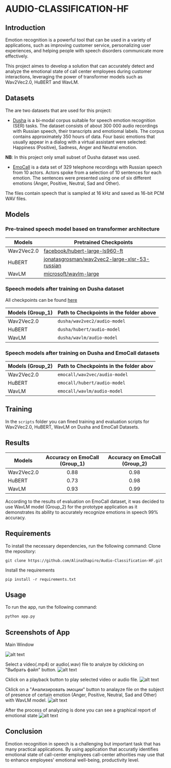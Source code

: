 # AUDIO-CLASSIFICATION-HF
## Introduction
Emotion recognition is a powerful tool that can be used in a variety of applications, such as improving customer service, personalizing user experiences, and helping people with speech disorders communicate more effectively.

This project aimes to develop a solution that can accurately detect and analyze the emotional state of call center employees during customer interactions, leveraging the power of transformer models such as Wav2Vec2.0, HuBERT and WavLM.

## Datasets
The are two datasets that are used for this project: 
- [Dusha](https://github.com/salute-developers/golos/tree/master/dusha#dusha-dataset) is a bi-modal corpus suitable for speech emotion recognition (SER) tasks. The dataset consists of about 300 000 audio recordings with Russian speech, their transcripts and emotiomal labels. The corpus contains approximately 350 hours of data. Four basic emotions that usually appear in a dialog with a virtual assistant were selected: Happiness (Positive), Sadness, Anger and Neutral emotion.

**NB**: In this project only small subset of Dusha dataset was used.

- [EmoCall](https://drive.google.com/drive/folders/1WJO-pPKU9b0sMmeVkECdOYpHz1EzNZGC?usp=drive_link) is a data set of 329 telephone recordings with Russian speech from 10 actors. Actors spoke from a selection of 10 sentences for each emotion. The sentences were presented using one of six different emotions (Anger, Positive, Neutral, Sad and Other).

The files contain speech that is sampled at 16 kHz and saved as 16-bit PCM WAV files.

## Models
### Pre-trained speech model based on transformer architecture

| Models     | Pretrained Checkpoints |
|-------- | ------- |
| Wav2Vec2.0 | [facebook/hubert-large-ls960-ft](https://huggingface.co/facebook/hubert-large-ls960-ft)    |
| HuBERT     |[jonatasgrosman/wav2vec2-large-xlsr-53-russian](https://huggingface.co/jonatasgrosman/wav2vec2-large-xlsr-53-russian) |
| WavLM      | [microsoft/wavlm-large](https://huggingface.co/microsoft/wavlm-large)  |

### Speech models after training on Dusha dataset
All checkpoints can be found [here](https://drive.google.com/drive/folders/1VASoT9HM0NOveSSgJ9AmKGInryiR6zYe?usp=sharing)

| Models   (Group_1) |Path to Checkpoints in the folder above|
|-------- | ------- |
| Wav2Vec2.0 |  `dusha/wav2vec2/audio-model`|
| HuBERT     |`dusha/hubert/audio-model`|
| WavLM      |  `dusha/wavlm/audio-model` |

### Speech models after training on Dusha and EmoCall datasets
| Models   (Group_2)  | Path to Checkpoints in the folder abov |
|-------- | ------- |
| Wav2Vec2.0 |  `emocall/wav2vec/audio-model`|
| HuBERT     |`emocall/hubert/audio-model`|
| WavLM      |  `emocall/wavlm/audio-model` | 

## Training 
In the `scripts` folder you can fined training and evaluation scripts for Wav2Vec2.0, HuBERT, WavLM on Dusha and EmoCall Datasets.

## Results
| Models     | Accuracy on EmoCall (Group_1)| Accuracy on EmoCall (Group_2)|
|------------|:------------------------------:|:------------------------------:|
| Wav2Vec2.0 |  0.88    |  0.98     |  
| HuBERT     |   0.73   |    0.98   |
| WavLM      |   0.93   |    0.99   |

According to the results of evaluation on EmoCall dataset, it was decided to use WavLM model (Group_2) for the prototype application as it demonstrates its ability to accurately recognize emotions in speech 99% accuracy.

## Requirements
To install the necessary dependencies, run the following command:
Clone the repository:
```
git clone https://github.com/AlinaShapiro/Audio-Classification-HF.git
```
Install the requirements
```
pip install -r requirements.txt
```
## Usage 
To run the app, run the following command:

```python
python app.py
```
## Screenshots of App

Main Window 

![alt text](assets/image.png)

Select a video(.mp4) or audio(.wav) file to analyze by cklicking on "Выбрать файл" button.
![alt text](assets/image-1.png)

Cklick  on a playback button to play selected video or audio file.
![alt text](assets/image-2.png)

Cklick  on a "Анализировать эмоции" button to analayze file on the subject of presence of certain emotion (Anger, Positive, Neutral, Sad and Other) with WavLM model.
![alt text](assets/image-3.png)

After the process of analyzing is done you can see a graphical report of emotional state
![alt text](assets/image-4.png)

## Conclusion
Emotion recognition in speech is a challenging but important task that has many practical applications. By using application that accuratly identifies emotional state of call-center employees call-center athorities may use that to enhance  employees' emotional well-being, productivity level.
